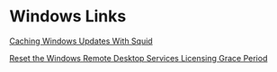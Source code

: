 
# Windows Links

[Caching Windows Updates With Squid](https://wiki.squid-cache.org/ConfigExamples/Caching/WindowsUpdates)

[Reset the Windows Remote Desktop Services Licensing Grace Period](https://www.dell.com/support/kbdoc/en-us/000193714/how-to-reset-the-windows-remote-desktop-services-licensing-grace-period)
